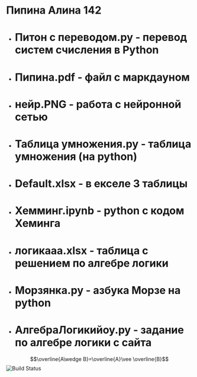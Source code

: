  # Пипина Алина 142

- # Питон с переводом.py - перевод систем счисления в Python
- # Пипина.pdf - файл с маркдауном
- # нейр.PNG - работа с нейронной сетью
- # Таблица умножения.py - таблица умножения (на python)
- # Default.xlsx - в екселе 3 таблицы
- # Хемминг.ipynb - python с кодом Хеминга
- # логикааа.xlsx - таблица с решением по алгебре логики
- # Морзянка.py - азбука Морзе на python 
- # АлгебраЛогикийоу.py - задание по алгебре логики с сайта
$$\overline{A\wedge B}=\overline{A}\vee \overline{B}$$
![Build Status](https://static.findanime.net/uploads/pics/00/84/061_o.jpg)
